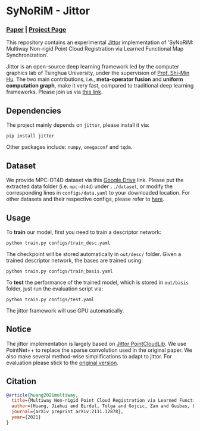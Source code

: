 # SyNoRiM - Jittor

### [**Paper**](https://arxiv.org/abs/2111.12878) | [**Project Page**](https://cg.cs.tsinghua.edu.cn/people/~huangjh/publication/synorim/)

This repository contains an experimental [Jittor](https://cg.cs.tsinghua.edu.cn/jittor/) implementation of 'SyNoRiM: Multiway Non-rigid Point Cloud Registration via Learned Functional Map Synchronization'.

Jittor is an open-source deep learning framework led by the computer graphics lab of Tsinghua University, under the supervision of [Prof. Shi-Min Hu](https://scholar.google.com/citations?user=LDb4tb0AAAAJ&hl=en). The two main contributions, i.e., **meta-operator fusion** and **uniform computation graph**, make it very fast, compared to traditional deep learning frameworks. Please join us via [this link](https://cg.cs.tsinghua.edu.cn/jittor/about/).

## Dependencies

The project mainly depends on `jittor`, please install it via:

```shell
pip install jittor
```

Other packages include: `numpy`, `omegaconf` and `tqdm`.

## Dataset

We provide MPC-DT4D dataset via this [Google Drive]() link. 
Please put the extracted data folder (i.e. `mpc-dt4d`) under `../dataset`, or modify the corresponding lines in `configs/data.yaml` to your downloaded location.
For other datasets and their respective configs, please refer to [here](https://github.com/huangjh-pub/synorim).

## Usage

To **train** our model, first you need to train a descriptor network:

```shell
python train.py configs/train_desc.yaml
```

The checkpoint will be stored automatically in `out/desc/` folder. Given a trained descriptor network, the bases are trained using:

```shell
python train.py configs/train_basis.yaml
```

To **test** the performance of the trained model, which is stored in `out/basis` folder, just run the evaluation script via:

```shell
python train.py configs/test.yaml
```

The jittor framework will use GPU automatically.

## Notice

The jittor implementation is largely based on [Jittor PointCloudLib](https://github.com/Jittor/PointCloudLib). We use PointNet++ to replace the sparse convolution used in the original paper. We also make several method-wise simplifications to adapt to jittor. For evaluation please stick to the [original version](https://github.com/huangjh-pub/synorim/tree/public).

## Citation

```bibtex
@article{huang2021multiway,
  title={Multiway Non-rigid Point Cloud Registration via Learned Functional Map Synchronization},
  author={Huang, Jiahui and Birdal, Tolga and Gojcic, Zan and Guibas, Leonidas J and Hu, Shi-Min},
  journal={arXiv preprint arXiv:2111.12878},
  year={2021}
}
```
